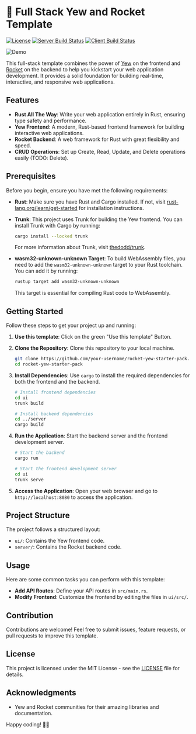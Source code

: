 # 🚀 Full Stack Yew and Rocket Template

[![License](http://img.shields.io/badge/license-mit-blue.svg?style=flat-square)](LICENSE)
[![Server Build Status](https://github.com/wiseaidev/rocket-yew-starter-pack/workflows/server/badge.svg)](https://github.com/wiseaidev/rocket-rs/actions)
[![Client Build Status](https://github.com/wiseaidev/rocket-yew-starter-pack/workflows/client/badge.svg)](https://github.com/wiseaidev/rocket-rs/actions)

![Demo](https://dev-to-uploads.s3.amazonaws.com/uploads/articles/nx4ttbcx91r0oi2tzc70.gif)

This full-stack template combines the power of [Yew](https://yew.rs/) on the frontend and [Rocket](https://rocket.rs/) on the backend to help you kickstart your web application development. It provides a solid foundation for building real-time, interactive, and responsive web applications.

## Features

- **Rust All The Way**: Write your web application entirely in Rust, ensuring type safety and performance.
- **Yew Frontend**: A modern, Rust-based frontend framework for building interactive web applications.
- **Rocket Backend**: A web framework for Rust with great flexibility and speed.
- **CRUD Operations**: Set up Create, Read, Update, and Delete operations easily (TODO: Delete).

## Prerequisites

Before you begin, ensure you have met the following requirements:

- **Rust**: Make sure you have Rust and Cargo installed. If not, visit [rust-lang.org/learn/get-started](https://www.rust-lang.org/learn/get-started) for installation instructions.

- **Trunk**: This project uses Trunk for building the Yew frontend. You can install Trunk with Cargo by running:

    ```bash
    cargo install --locked trunk
    ```

    For more information about Trunk, visit [thedodd/trunk](https://github.com/thedodd/trunk).

- **wasm32-unknown-unknown Target**: To build WebAssembly files, you need to add the `wasm32-unknown-unknown` target to your Rust toolchain. You can add it by running:

    ```bash
    rustup target add wasm32-unknown-unknown
    ```

    This target is essential for compiling Rust code to WebAssembly.

## Getting Started

Follow these steps to get your project up and running:

1. **Use this template**: Click on the green "Use this template" Button.

1. **Clone the Repository**: Clone this repository to your local machine.

    ```bash
    git clone https://github.com/your-username/rocket-yew-starter-pack.git
    cd rocket-yew-starter-pack
    ```

1. **Install Dependencies**: Use `cargo` to install the required dependencies for both the frontend and the backend.

    ```bash
    # Install frontend dependencies
    cd ui
    trunk build

    # Install backend dependencies
    cd ../server
    cargo build
    ```

1. **Run the Application**: Start the backend server and the frontend development server.

    ```bash
    # Start the backend
    cargo run

    # Start the frontend development server
    cd ui
    trunk serve
    ```

1. **Access the Application**: Open your web browser and go to `http://localhost:8080` to access the application.

## Project Structure

The project follows a structured layout:

- `ui/`: Contains the Yew frontend code.
- `server/`: Contains the Rocket backend code.

## Usage

Here are some common tasks you can perform with this template:

- **Add API Routes**: Define your API routes in `src/main.rs`.
- **Modify Frontend**: Customize the frontend by editing the files in `ui/src/`.

## Contribution

Contributions are welcome! Feel free to submit issues, feature requests, or pull requests to improve this template.

## License

This project is licensed under the MIT License - see the [LICENSE](LICENSE) file for details.

## Acknowledgments

- Yew and Rocket communities for their amazing libraries and documentation.

Happy coding! 🚀🦀
